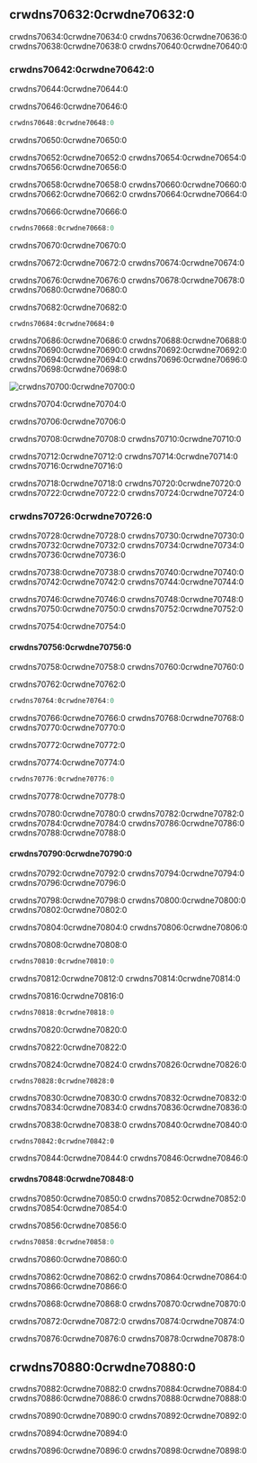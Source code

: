 ## crwdns70632:0crwdne70632:0

crwdns70634:0crwdne70634:0 crwdns70636:0crwdne70636:0 crwdns70638:0crwdne70638:0 crwdns70640:0crwdne70640:0

### crwdns70642:0crwdne70642:0

crwdns70644:0crwdne70644:0

<span class="filename">crwdns70646:0crwdne70646:0</span>

```rust
crwdns70648:0crwdne70648:0
```


<span class="caption">crwdns70650:0crwdne70650:0</span>

crwdns70652:0crwdne70652:0 crwdns70654:0crwdne70654:0 crwdns70656:0crwdne70656:0

crwdns70658:0crwdne70658:0 crwdns70660:0crwdne70660:0 crwdns70662:0crwdne70662:0 crwdns70664:0crwdne70664:0

<span class="filename">crwdns70666:0crwdne70666:0</span>

```rust
crwdns70668:0crwdne70668:0
```


<span class="caption">crwdns70670:0crwdne70670:0</span>

crwdns70672:0crwdne70672:0 crwdns70674:0crwdne70674:0

crwdns70676:0crwdne70676:0 crwdns70678:0crwdne70678:0 crwdns70680:0crwdne70680:0

crwdns70682:0crwdne70682:0

```console
crwdns70684:0crwdne70684:0
```

crwdns70686:0crwdne70686:0 crwdns70688:0crwdne70688:0 crwdns70690:0crwdne70690:0 crwdns70692:0crwdne70692:0 crwdns70694:0crwdne70694:0 crwdns70696:0crwdne70696:0 crwdns70698:0crwdne70698:0

<img alt="crwdns70700:0crwdne70700:0" src="crwdns70702:0crwdne70702:0" class="center" />

<span class="caption">crwdns70704:0crwdne70704:0</span>

crwdns70706:0crwdne70706:0

crwdns70708:0crwdne70708:0 crwdns70710:0crwdne70710:0

crwdns70712:0crwdne70712:0 crwdns70714:0crwdne70714:0 crwdns70716:0crwdne70716:0

crwdns70718:0crwdne70718:0 crwdns70720:0crwdne70720:0 crwdns70722:0crwdne70722:0 crwdns70724:0crwdne70724:0

### crwdns70726:0crwdne70726:0

crwdns70728:0crwdne70728:0 crwdns70730:0crwdne70730:0 crwdns70732:0crwdne70732:0 crwdns70734:0crwdne70734:0 crwdns70736:0crwdne70736:0

crwdns70738:0crwdne70738:0 crwdns70740:0crwdne70740:0 crwdns70742:0crwdne70742:0 crwdns70744:0crwdne70744:0

crwdns70746:0crwdne70746:0 crwdns70748:0crwdne70748:0 crwdns70750:0crwdne70750:0 crwdns70752:0crwdne70752:0

crwdns70754:0crwdne70754:0

#### crwdns70756:0crwdne70756:0

crwdns70758:0crwdne70758:0 crwdns70760:0crwdne70760:0

<span class="filename">crwdns70762:0crwdne70762:0</span>

```rust
crwdns70764:0crwdne70764:0
```

crwdns70766:0crwdne70766:0 crwdns70768:0crwdne70768:0 crwdns70770:0crwdne70770:0

crwdns70772:0crwdne70772:0

<span class="filename">crwdns70774:0crwdne70774:0</span>

```rust
crwdns70776:0crwdne70776:0
```


<span class="caption">crwdns70778:0crwdne70778:0</span>

crwdns70780:0crwdne70780:0 crwdns70782:0crwdne70782:0 crwdns70784:0crwdne70784:0 crwdns70786:0crwdne70786:0 crwdns70788:0crwdne70788:0

#### crwdns70790:0crwdne70790:0

crwdns70792:0crwdne70792:0 crwdns70794:0crwdne70794:0 crwdns70796:0crwdne70796:0

crwdns70798:0crwdne70798:0 crwdns70800:0crwdne70800:0 crwdns70802:0crwdne70802:0

crwdns70804:0crwdne70804:0 crwdns70806:0crwdne70806:0

<span class="filename">crwdns70808:0crwdne70808:0</span>

```rust
crwdns70810:0crwdne70810:0
```

crwdns70812:0crwdne70812:0 crwdns70814:0crwdne70814:0

<span class="filename">crwdns70816:0crwdne70816:0</span>

```rust
crwdns70818:0crwdne70818:0
```


<span class="caption">crwdns70820:0crwdne70820:0</span>

crwdns70822:0crwdne70822:0

crwdns70824:0crwdne70824:0 crwdns70826:0crwdne70826:0

```text
crwdns70828:0crwdne70828:0
```

crwdns70830:0crwdne70830:0 crwdns70832:0crwdne70832:0 crwdns70834:0crwdne70834:0 crwdns70836:0crwdne70836:0

crwdns70838:0crwdne70838:0 crwdns70840:0crwdne70840:0

```text
crwdns70842:0crwdne70842:0
```

crwdns70844:0crwdne70844:0 crwdns70846:0crwdne70846:0

#### crwdns70848:0crwdne70848:0

crwdns70850:0crwdne70850:0 crwdns70852:0crwdne70852:0 crwdns70854:0crwdne70854:0

<span class="filename">crwdns70856:0crwdne70856:0</span>

```rust
crwdns70858:0crwdne70858:0
```


<span class="caption">crwdns70860:0crwdne70860:0</span>

crwdns70862:0crwdne70862:0 crwdns70864:0crwdne70864:0 crwdns70866:0crwdne70866:0

crwdns70868:0crwdne70868:0 crwdns70870:0crwdne70870:0

crwdns70872:0crwdne70872:0 crwdns70874:0crwdne70874:0

crwdns70876:0crwdne70876:0 crwdns70878:0crwdne70878:0

## crwdns70880:0crwdne70880:0

crwdns70882:0crwdne70882:0 crwdns70884:0crwdne70884:0 crwdns70886:0crwdne70886:0 crwdns70888:0crwdne70888:0

crwdns70890:0crwdne70890:0 crwdns70892:0crwdne70892:0

crwdns70894:0crwdne70894:0

crwdns70896:0crwdne70896:0 crwdns70898:0crwdne70898:0
